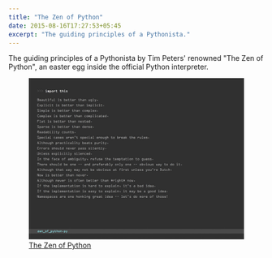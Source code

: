 ```yaml
---
title: "The Zen of Python"
date: 2015-08-16T17:27:53+05:45
excerpt: "The guiding principles of a Pythonista."
---
```


The guiding principles of a Pythonista by Tim Peters' renowned "The Zen of Python", an easter egg inside the official Python interpreter.

<figure>
  <a href="/uploads/2015/20150816-the-zen-of-python.jpg">
    <img src="/uploads/2015/20150816-the-zen-of-python.jpg" alt="The Zen of Python" title="The Zen of Python">
  </a>
  <figcaption><a href="http://legacy.python.org/dev/peps/pep-0020/" rel="nofollow">The Zen of Python</a></figcaption>
</figure>
